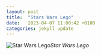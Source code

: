 ```yaml
---
layout: post
title:  "Stars Wars Lego"
date:   2023-04-07 11:00:42 +0100
categories: jekyll update
---
```


![Star Wars Lego](https://lh3.googleusercontent.com/plRS4mS2vkn6zUNIAAC5W4xKRAxaiR5sBoV-0FSKFmvGPDjlP5Dzkgvw1vg85DL_3aViXYMkMMEpUZngq41gm7fanZM240BGEMnciAaSvsITk05eQCKNl3D09h014YONG4TyOVabRA=w2400)*Star Wars Lego*&nbsp;



[jekyll-docs]: https://jekyllrb.com/docs/home
[jekyll-gh]:   https://github.com/jekyll/jekyll
[jekyll-talk]: https://talk.jekyllrb.com/



